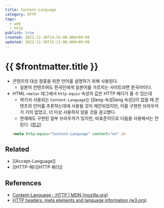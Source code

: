 ```yaml
---
title: Content-Language
category: HTTP
tags:
  - web
  - http
publish: true
created: 2021-12-30T14:55:00.000+09:00
updated: 2021-12-30T15:11:00.000+09:00
---
```


# {{ $frontmatter.title }}

- 콘텐츠의 대상 청중을 위한 언어를 설명하기 위해 사용된다.
  - 일본어 컨텐츠여도 한국인에게 일본어를 가르치는 사이트라면 한국어이다.
- HTML `<meta>` 태그에서 `http-equiv` 속성의 값은 HTTP 헤더가 올 수 있는데
  - 여기서 사용되는 `Content-Language`는 [[lang-속성|lang 속성]]이 없을 때 콘텐츠의 언어를 추론하는데에 사용될 것이 제안되었지만, 이를 구현한 브라우저가 거의 없었고, 더 이상 사용하지 않을 것을 권고했다.
  - 현재에도 구현된 일부 브라우저가 있지만, 비표준이므로 다음을 사용해서는 안된다. ([참고](https://www.w3.org/International/questions/qa-http-and-lang.en#meta))
  ```html
  <meta http-equiv="Content-Language" content="en" />
  ```

## Related

- [[Accept-Language]]
- [[HTTP-헤더|HTTP 헤더]]

## References

- [Content-Language - HTTP | MDN (mozilla.org)](https://developer.mozilla.org/ko/docs/Web/HTTP/Headers/Content-Language)
- [HTTP headers, meta elements and language information (w3.org)](https://www.w3.org/International/questions/qa-http-and-lang.en#meta)
